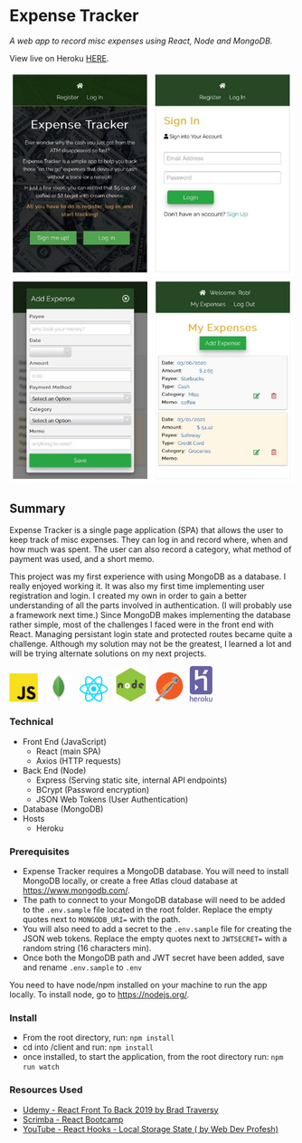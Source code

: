 # Expense Tracker

_A web app to record misc expenses using React, Node and MongoDB._

View live on Heroku <a href="https://expense-tracker-0320.herokuapp.com/" target="_blank">HERE</a>.

<img src="./readme-images/screenshot1.jpg" width="572">
<img src="./readme-images/screenshot2.jpg" width="572">

## Summary
Expense Tracker is a single page application (SPA) that allows the user to keep track of misc expenses. They can log in and record where, when and how much was spent.  The user can also record a category, what method of payment was used, and a short memo. 

This project was my first experience with using MongoDB as a database. I really enjoyed working it. It was also my first time implementing user registration and login. I created my own in order to gain a better understanding of all the parts involved in authentication. (I will probably use a framework next time.) Since MongoDB makes implementing the database rather simple, most of the challenges I faced were in the front end with React. Managing persistant login state and protected routes became quite a challenge. Although my solution may not be the greatest, I learned a lot and will be trying alternate solutions on my next projects.

<img src="./readme-images/javascript.svg" width="50">&nbsp;&nbsp; 
<img src="./readme-images/mongodb.png" width="50">&nbsp;&nbsp;
<img src="./readme-images/react.svg" width="50">&nbsp;&nbsp;
<img src="./readme-images/node.png" width="60">&nbsp;&nbsp;
<img src="./readme-images/postman.svg" width="50">&nbsp;&nbsp;
<img src="./readme-images/heroku.svg" width="40">

### Technical
- Front End (JavaScript)
  - React (main SPA)
  - Axios (HTTP requests)
- Back End (Node)
  - Express (Serving static site, internal API endpoints)
  - BCrypt (Password encryption)
  - JSON Web Tokens (User Authentication)
- Database (MongoDB)
- Hosts
  - Heroku

### Prerequisites

- Expense Tracker requires a MongoDB database. You will need to install MongoDB locally, or create a free Atlas cloud database at <a href="https://www.mongodb.com/" target="_blank">https://www.mongodb.com/</a>.
- The path to connect to your MongoDB database will need to be added to the `.env.sample` file located in the root folder. Replace the empty quotes next to `MONGODB_URI=` with the path.
- You will also need to add a secret to the `.env.sample` file for creating the JSON web tokens. Replace the empty quotes next to `JWTSECRET=` with a random string (16 characters min).  
- Once both the MongoDB path and JWT secret have been added, save and rename `.env.sample` to `.env`

You need to have node/npm installed on your machine to run the app locally. To install node, go to <a href="https://nodejs.org/" target="_blank">https://nodejs.org/</a>.

### Install

- From the root directory, run: `npm install`
- cd into /client and run: `npm install`
- once installed, to start the application, from the root directory run: `npm run watch`

### Resources Used
- <a href="https://www.udemy.com/modern-react-front-to-back/" target="_blank">Udemy - React Front To Back 2019 by Brad Traversy</a>
- <a href="https://scrimba.com/g/greact" target="_blank">Scrimba - React Bootcamp</a>
- <a href="https://youtu.be/kQKs7o-X0zc" target="_blank">YouTube - React Hooks - Local Storage State (
by Web Dev Profesh)</a>